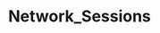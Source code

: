 ---
title: Network_Sessions
layout: tag
author_profile: false
taxonomy: Network_Sessions
permalink: /detections/network_sessions/
sidebar:
  nav: "detections"
---